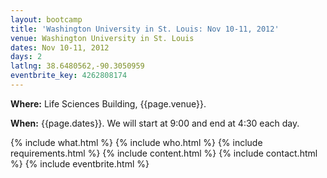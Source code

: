 ```yaml
---
layout: bootcamp
title: 'Washington University in St. Louis: Nov 10-11, 2012'
venue: Washington University in St. Louis
dates: Nov 10-11, 2012
days: 2
latlng: 38.6480562,-90.3050959
eventbrite_key: 4262808174
---
```

**Where:** Life Sciences Building, {{page.venue}}.

**When:** {{page.dates}}. We will start at 9:00 and end at 4:30 each day.

{% include what.html %}
{% include who.html %}
{% include requirements.html %}
{% include content.html %}
{% include contact.html %}
{% include eventbrite.html %}
